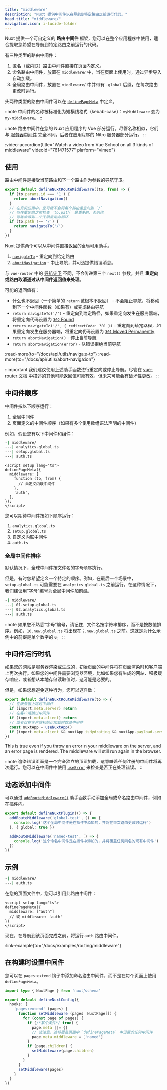 ```yaml
---
title: "middleware"
description: "Nuxt 提供中间件以在导航到特定路由之前运行代码。"
head.title: "middleware/"
navigation.icon: i-lucide-folder
---
```


Nuxt 提供一个可自定义的 **路由中间件** 框架，您可以在整个应用程序中使用，适合提取您希望在导航到特定路由之前运行的代码。

有三种类型的路由中间件：

1. 匿名（或内联）路由中间件直接在页面内定义。
2. 命名路由中间件，放置在 `middleware/` 中，当在页面上使用时，通过异步导入自动加载。
3. 全局路由中间件，放置在 `middleware/` 中并带有 `.global` 后缀，在每次路由更改时运行。

头两种类型的路由中间件可以在 [`definePageMeta`](/docs/api/utils/define-page-meta) 中定义。

::note
中间件的名称被标准化为短横线格式（kebab-case）：`myMiddleware` 变为 `my-middleware`。
::

::note
路由中间件在您的 Nuxt 应用程序的 Vue 部分运行。尽管名称相似，它们与 [服务器中间件](/docs/guide/directory-structure/server#server-middleware) 完全不同，后者在应用程序的 Nitro 服务器部分运行。
::

:video-accordion{title="Watch a video from Vue School on all 3 kinds of middleware" videoId="761471577" platform="vimeo"}

## 使用

路由中间件是接受当前路由和下一个路由作为参数的导航守卫。

```ts twoslash [middleware/my-middleware.ts]
export default defineNuxtRouteMiddleware((to, from) => {
  if (to.params.id === '1') {
    return abortNavigation()
  }
  // 在真实应用中，您可能不会将每个路由重定向到 `/`
  // 但在重定向之前检查 `to.path` 是重要的，否则你
  // 可能会得到一个无限重定向循环
  if (to.path !== '/') {
    return navigateTo('/')
  }
})
```

Nuxt 提供两个可以从中间件直接返回的全局可用助手。

1. [`navigateTo`](/docs/api/utils/navigate-to) - 重定向到给定路由
2. [`abortNavigation`](/docs/api/utils/abort-navigation) - 中止导航，并可选提供错误消息。

与 `vue-router` 中的 [导航守卫](https://router.vuejs.org/guide/advanced/navigation-guards.html#global-before-guards) 不同，不会传递第三个 `next()` 参数，并且 **重定向或路由取消通过从中间件返回值来处理**。

可能的返回值有：

* 什么也不返回（一个简单的 `return` 或根本不返回） - 不会阻止导航，将移动到下一个中间件函数（如果有）或完成路由导航
* `return navigateTo('/')` - 重定向到给定路径，如果重定向发生在服务器端，将重定向代码设置为 [`302` Found](https://developer.mozilla.org/en-US/docs/Web/HTTP/Status/302)
* `return navigateTo('/', { redirectCode: 301 })` - 重定向到给定路径，如果重定向发生在服务器端，将重定向代码设置为 [`301` Moved Permanently](https://developer.mozilla.org/en-US/docs/Web/HTTP/Status/301)
* `return abortNavigation()` - 停止当前导航
* `return abortNavigation(error)` - 以错误拒绝当前导航

:read-more{to="/docs/api/utils/navigate-to"}
:read-more{to="/docs/api/utils/abort-navigation"}

::important
我们建议使用上述助手函数进行重定向或停止导航。尽管在 [vue-router 文档](https://router.vuejs.org/guide/advanced/navigation-guards.html#global-before-guards) 中描述的其他可能返回值可能有效，但未来可能会有破坏性更改。
::

## 中间件顺序

中间件按以下顺序运行：

1. 全局中间件
2. 页面定义的中间件顺序（如果有多个使用数组语法声明的中间件）

例如，假设您有以下中间件和组件：

```bash [middleware/ 目录]
-| middleware/
---| analytics.global.ts
---| setup.global.ts
---| auth.ts
```

```vue twoslash [pages/profile.vue]
<script setup lang="ts">
definePageMeta({
  middleware: [
    function (to, from) {
      // 自定义内联中间件
    },
    'auth',
  ],
});
</script>
```

您可以期待中间件按如下顺序运行：

1. `analytics.global.ts`
2. `setup.global.ts`
3. 自定义内联中间件
4. `auth.ts`

### 全局中间件排序

默认情况下，全球中间件按文件名的字母顺序执行。

但是，有时您希望定义一个特定的顺序。例如，在最后一个场景中，`setup.global.ts` 可能需要在 `analytics.global.ts` 之前运行。在这种情况下，我们建议用“字母”编号为全局中间件加前缀。

```bash [目录结构]
-| middleware/
---| 01.setup.global.ts
---| 02.analytics.global.ts
---| auth.ts
```

::note
如果您不熟悉“字母”编号，请记住，文件名按字符串排序，而不是按数值排序。例如，`10.new.global.ts` 将出现在 `2.new.global.ts` 之前。这就是为什么示例中的前缀是单个数字的 `0`。
::

## 中间件运行时机

如果您的网站是服务器渲染或生成的，初始页面的中间件将在页面渲染时和客户端上再次执行。如果您的中间件需要浏览器环境，比如如果您有生成的网站、积极缓存响应，或者想从本地存储读取值时，这可能是必要的。

但是，如果您想避免这种行为，您可以这样做：

```ts twoslash [middleware/example.ts]
export default defineNuxtRouteMiddleware(to => {
  // 在服务器上跳过中间件
  if (import.meta.server) return
  // 在客户端跳过中间件
  if (import.meta.client) return
  // 或者仅在客户端初始化加载时跳过中间件
  const nuxtApp = useNuxtApp()
  if (import.meta.client && nuxtApp.isHydrating && nuxtApp.payload.serverRendered) return
})
```

This is true even if you throw an error in your middleware on the server, and an error page is rendered. The middleware will still run again in the browser.

::note
渲染错误页面是一个完全独立的页面加载，这意味着任何注册的中间件将再次运行。您可以在中间件中使用 [`useError`](/docs/getting-started/error-handling#useerror) 来检查是否正在处理错误。
::

## 动态添加中间件

可以通过 [`addRouteMiddleware()`](/docs/api/utils/add-route-middleware) 助手函数手动添加全局或命名路由中间件，例如在插件内。

```ts twoslash
export default defineNuxtPlugin(() => {
  addRouteMiddleware('global-test', () => {
    console.log('这个全局中间件是在插件中添加的，并将在每次路由更改时运行')
  }, { global: true })

  addRouteMiddleware('named-test', () => {
    console.log('这个命名中间件是在插件中添加的，并将覆盖任何同名的现有中间件')
  })
})
```

## 示例

```bash [目录结构]
-| middleware/
---| auth.ts
```

在您的页面文件中，您可以引用此路由中间件：

```vue twoslash
<script setup lang="ts">
definePageMeta({
  middleware: ["auth"]
  // 或 middleware: 'auth'
})
</script>
```

现在，在导航到该页面完成之前，将运行 `auth` 路由中间件。

:link-example{to="/docs/examples/routing/middleware"}

## 在构建时设置中间件

您可以在 `pages:extend` 钩子中添加命名路由中间件，而不是在每个页面上使用 `definePageMeta`。

```ts twoslash [nuxt.config.ts]
import type { NuxtPage } from 'nuxt/schema'

export default defineNuxtConfig({
  hooks: {
    'pages:extend' (pages) {
      function setMiddleware (pages: NuxtPage[]) {
        for (const page of pages) {
          if (/*某个条件*/ true) {
            page.meta ||= {}
            // 请注意，这将覆盖页面中 `definePageMeta` 中设置的任何中间件
            page.meta.middleware = ['named']
          }
          if (page.children) {
            setMiddleware(page.children)
          }
        }
      }
      setMiddleware(pages)
    }
  }
})
```
